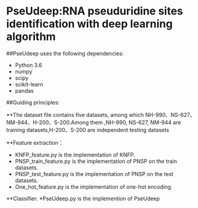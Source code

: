 # PseUdeep:RNA pseuduridine sites identification with deep learning algorithm
##PseUdeep uses the following dependencies:
   * Python 3.6
   * numpy
   * scipy
   * scikit-learn
   * pandas

##Guiding principles:

**The dataset file contains five datasets, among which NH-990、NS-627、NM-944、H-200、S-200.Among them ,NH-990, NS-627, NM-944 are training datasets,H-200、S-200 are independent testing datasets

**Feature extraction：
  * KNFP_feature.py is the implementation of KNFP.
  * PNSP_train_feature.py is the implementation of PNSP on the train datasets.
  * PNSP_test_feature.py is the implementation of PNSP on the test datasets.
  * One_hot_feature.py is the implementation of one-hot encoding.

**Classifier:
  *PseUdeep.py is the implemention of PseUdeep
